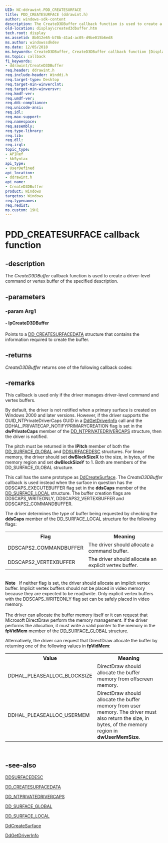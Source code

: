 ```yaml
---
UID: NC:ddrawint.PDD_CREATESURFACE
title: PDD_CREATESURFACE (ddrawint.h)
author: windows-sdk-content
description: The CreateD3DBuffer callback function is used to create a driver-level command or vertex buffer of the specified description.
old-location: display\created3dbuffer.htm
tech.root: display
ms.assetid: 8b012e65-b78b-41a4-ac05-d9be015b6ed8
ms.author: windowssdkdev
ms.date: 12/05/2018
ms.keywords: CreateD3DBuffer, CreateD3DBuffer callback function [Display Devices], PDD_CREATESURFACE, PDD_CREATESURFACE callback, d3dfncs_065c964d-8e17-4ec1-9b9a-c74d2f91aa27.xml, ddrawint/CreateD3DBuffer, display.created3dbuffer
ms.topic: callback
f1_keywords:
- ddrawint/CreateD3DBuffer
req.header: ddrawint.h
req.include-header: Winddi.h
req.target-type: Desktop
req.target-min-winverclnt: 
req.target-min-winversvr: 
req.kmdf-ver: 
req.umdf-ver: 
req.ddi-compliance: 
req.unicode-ansi: 
req.idl: 
req.max-support: 
req.namespace: 
req.assembly: 
req.type-library: 
req.lib: 
req.dll: 
req.irql: 
topic_type:
- APIRef
- kbSyntax
api_type:
- UserDefined
api_location:
- ddrawint.h
api_name:
- CreateD3DBuffer
product: Windows
targetos: Windows
req.typenames: 
req.redist: 
ms.custom: 19H1
---
```


# PDD_CREATESURFACE callback function


## -description


The <i>CreateD3DBuffer</i> callback function is used to create a driver-level command or vertex buffer of the specified description.


## -parameters




### -param Arg1








#### - lpCreateD3DBuffer

Points to a <a href="https://docs.microsoft.com/windows/desktop/api/ddrawint/ns-ddrawint-dd_createsurfacedata">DD_CREATESURFACEDATA</a> structure that contains the information required to create the buffer.


## -returns



<i>CreateD3DBuffer</i> returns one of the following callback codes:




## -remarks



This callback is used only if the driver manages driver-level command and vertex buffers.

By default, the driver is not notified when a primary surface is created on Windows 2000 and later versions. However, if the driver supports the GUID_NTPrivateDriverCaps GUID in a <a href="https://docs.microsoft.com/windows/desktop/api/ddrawint/nc-ddrawint-pdd_getdriverinfo">DdGetDriverInfo</a> call and the DDHAL_PRIVATECAP_NOTIFYPRIMARYCREATION flag is set in the <b>dwPrivateCaps</b> member of the <a href="https://docs.microsoft.com/windows/desktop/api/ddrawint/ns-ddrawint-dd_ntprivatedrivercaps">DD_NTPRIVATEDRIVERCAPS</a> structure, then the driver is notified.

The pitch must be returned in the <b>lPitch</b> member of both the <a href="https://docs.microsoft.com/windows/desktop/api/ddrawint/ns-ddrawint-dd_surface_global">DD_SURFACE_GLOBAL</a> and <a href="https://docs.microsoft.com/previous-versions/windows/hardware/drivers/ff550339(v=vs.85)">DDSURFACEDESC</a> structures. For linear memory, the driver should set <b>dwBlockSizeX</b> to the size, in bytes, of the memory region and set <b>dwBlockSizeY</b> to 1. Both are members of the DD_SURFACE_GLOBAL structure.

This call has the same prototype as <a href="https://docs.microsoft.com/previous-versions/windows/hardware/drivers/ff549263(v=vs.85)">DdCreateSurface</a>. The <i>CreateD3DBuffer</i> callback is used instead when the surface in question has the DDSCAPS_EXECUTEBUFFER flag set in the <b>ddsCaps</b> member of the <a href="https://docs.microsoft.com/windows/desktop/api/ddrawint/ns-ddrawint-dd_surface_local">DD_SURFACE_LOCAL</a> structure. The buffer creation flags are DDSCAPS_WRITEONLY, DDSCAPS2_VERTEXBUFFER and DDSCAPS2_COMMANDBUFFER. 

The driver determines the type of buffer being requested by checking the <b>ddsCaps</b> member of the DD_SURFACE_LOCAL structure for the following flags:

<table>
<tr>
<th>Flag</th>
<th>Meaning</th>
</tr>
<tr>
<td>
DDSCAPS2_COMMANDBUFFER

</td>
<td>
The driver should allocate a command buffer.

</td>
</tr>
<tr>
<td>
DDSCAPS2_VERTEXBUFFER

</td>
<td>
The driver should allocate an explicit vertex buffer.

</td>
</tr>
</table>
 

<div class="alert"><b>Note</b>    If neither flag is set, the driver should allocate an implicit vertex buffer. Implicit vertex buffers should not be placed in video memory because they are expected to be read/write. Only explicit vertex buffers with the DDSCAPS_WRITEONLY flag set can be safely placed in video memory.</div>
<div> </div>
The driver can allocate the buffer memory itself or it can request that Microsoft DirectDraw perform the memory management. If the driver performs the allocation, it must write a valid pointer to the memory in the <b>fpVidMem</b> member of the <a href="https://docs.microsoft.com/windows/desktop/api/ddrawint/ns-ddrawint-dd_surface_global">DD_SURFACE_GLOBAL</a>  structure.

Alternatively, the driver can request that DirectDraw allocate the buffer by returning one of the following values in <b>fpVidMem</b>:

<table>
<tr>
<th>Value</th>
<th>Meaning</th>
</tr>
<tr>
<td>
DDHAL_PLEASEALLOC_BLOCKSIZE

</td>
<td>
DirectDraw should allocate the buffer memory from offscreen memory.

</td>
</tr>
<tr>
<td>
DDHAL_PLEASEALLOC_USERMEM

</td>
<td>
DirectDraw should allocate the buffer memory from user memory. The driver must also return the size, in bytes, of the memory region in <b>dwUserMemSize</b>.

</td>
</tr>
</table>
 




## -see-also




<a href="https://docs.microsoft.com/previous-versions/windows/hardware/drivers/ff550339(v=vs.85)">DDSURFACEDESC</a>



<a href="https://docs.microsoft.com/windows/desktop/api/ddrawint/ns-ddrawint-dd_createsurfacedata">DD_CREATESURFACEDATA</a>



<a href="https://docs.microsoft.com/windows/desktop/api/ddrawint/ns-ddrawint-dd_ntprivatedrivercaps">DD_NTPRIVATEDRIVERCAPS</a>



<a href="https://docs.microsoft.com/windows/desktop/api/ddrawint/ns-ddrawint-dd_surface_global">DD_SURFACE_GLOBAL</a>



<a href="https://docs.microsoft.com/windows/desktop/api/ddrawint/ns-ddrawint-dd_surface_local">DD_SURFACE_LOCAL</a>



<a href="https://docs.microsoft.com/previous-versions/windows/hardware/drivers/ff549263(v=vs.85)">DdCreateSurface</a>



<a href="https://docs.microsoft.com/windows/desktop/api/ddrawint/nc-ddrawint-pdd_getdriverinfo">DdGetDriverInfo</a>
 

 


